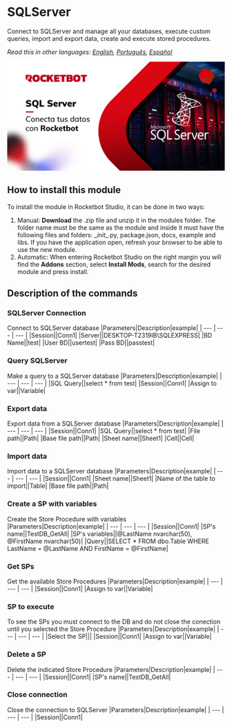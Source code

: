 



# SQLServer
  
Connect to SQLServer and manage all your databases, execute custom queries, import and export data, create and execute stored procedures.  

*Read this in other languages: [English](Manual_SQLServer_.md), [Português](Manual_SQLServer_.pr.md), [Español](Manual_SQLServer_.es.md)*
  
![banner](imgs/Banner_SQLServer_.jpg)
## How to install this module
  
To install the module in Rocketbot Studio, it can be done in two ways:
1. Manual: __Download__ the .zip file and unzip it in the modules folder. The folder name must be the same as the module and inside it must have the following files and folders: \__init__.py, package.json, docs, example and libs. If you have the application open, refresh your browser to be able to use the new module.
2. Automatic: When entering Rocketbot Studio on the right margin you will find the **Addons** section, select **Install Mods**, search for the desired module and press install.  


## Description of the commands

### SQLServer Connection
  
Connect to SQLServer database
|Parameters|Description|example|
| --- | --- | --- |
|Session||Conn1|
|Server||DESKTOP-T2319IB\SQLEXPRESS|
|BD Name||test|
|User BD||usertest|
|Pass BD||passtest|

### Query SQLServer
  
Make a query to a SQLServer database
|Parameters|Description|example|
| --- | --- | --- |
|SQL Query||select * from test|
|Session||Conn1|
|Assign to var||Variable|

### Export data
  
Export data from a SQLServer database
|Parameters|Description|example|
| --- | --- | --- |
|Session||Conn1|
|SQL Query||select * from test|
|File path||Path|
|Base file path||Path|
|Sheet name||Sheet1|
|Cell||Cell|

### Import data
  
Import data to a SQLServer database
|Parameters|Description|example|
| --- | --- | --- |
|Session||Conn1|
|Sheet name||Sheet1|
|Name of the table to import||Table|
|Base file path||Path|

### Create a SP with variables
  
Create the Store Procedure with variables
|Parameters|Description|example|
| --- | --- | --- |
|Session||Conn1|
|SP's name||TestDB_GetAll|
|SP's variables||@LastName nvarchar(50), @FirstName nvarchar(50)|
|Query||SELECT * FROM dbo.Table WHERE LastName = @LastName AND FirstName = @FirstName|

### Get SPs
  
Get the available Store Procedures
|Parameters|Description|example|
| --- | --- | --- |
|Session||Conn1|
|Assign to var||Variable|

### SP to execute
  
To see the SPs you must connect to the DB and do not close the conection until you selected the Store Procedure
|Parameters|Description|example|
| --- | --- | --- |
|Select the SP|||
|Session||Conn1|
|Assign to var||Variable|

### Delete a SP
  
Delete the indicated Store Procedure
|Parameters|Description|example|
| --- | --- | --- |
|Session||Conn1|
|SP's name||TestDB_GetAll|

### Close connection
  
Close the connection to SQLServer
|Parameters|Description|example|
| --- | --- | --- |
|Session||Conn1|
